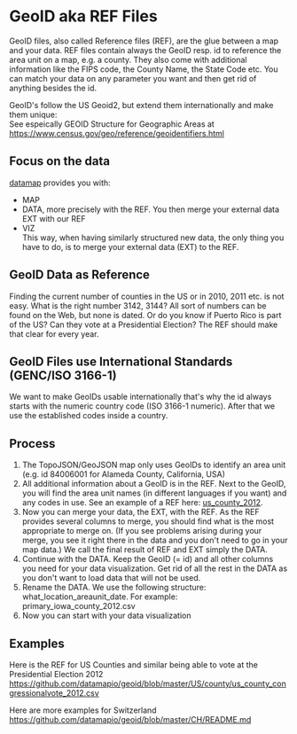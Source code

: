 # GeoID aka REF Files

GeoID files, also called Reference files (REF), are the glue between a map and your data.
REF files contain always the GeoID resp. id to reference the area unit on a map, e.g. a county. They also come with additional information like the FIPS code, the County Name, the State Code etc.
You can match your data on any parameter you want and then get rid of anything besides the id.

GeoID's follow the US Geoid2, but extend them internationally and make them unique:     
See espeically GEOID Structure for Geographic Areas at https://www.census.gov/geo/reference/geoidentifiers.html


## Focus on the data
[datamap](https://www.datamap.io) provides you with:
* MAP
* DATA, more precisely with the REF. You then merge your external data EXT with our REF
* VIZ    
This way, when having similarly structured new data, the only thing you have to do, is to merge your external data (EXT) to the REF. 

## GeoID Data as Reference
Finding the current number of counties in the US or in 2010, 2011 etc. is not easy. What is the right number 3142, 3144? All sort of numbers can be found on the Web, but none is dated. Or do you know if Puerto Rico is part of the US? Can they vote at a Presidential Election? 
The REF should make that clear for every year. 

## GeoID Files use International Standards (GENC/ISO 3166-1)
We want to make GeoIDs usable internationally that's why the id always starts with the numeric country code (ISO 3166-1 numeric). After that we use the established codes inside a country. 

## Process
1. The TopoJSON/GeoJSON map only uses GeoIDs to identify an area unit (e.g. id 84006001 for Alameda County, California, USA) 
2. All additional information about a GeoID is in the REF. Next to the GeoID, you will find the area unit names (in different languages if you want) and any codes in use. See an example of a REF here: [us_county_2012](https://github.com/datamapio/geoid/blob/master/US/county/us_county_congressionalvote_2012.csv).
3. Now you can merge your data, the EXT, with the REF. As the REF provides several columns to merge, you should find what is the most appropriate to merge on. (If you see problems arising during your merge, you see it right there in the data and you don't need to go in your map data.) We call the final result of REF and EXT simply the DATA.
4. Continue with the DATA. Keep the GeoID (= id) and all other columns you need for your data visualization. Get rid of all the rest in the DATA as you don't want to load data that will not be used.
5. Rename the DATA. We use the following structure: what_location_areaunit_date. For example: primary_iowa_county_2012.csv
6. Now you can start with your data visualization



## Examples

Here is the REF for US Counties and similar being able to vote at the Presidential Election 2012
https://github.com/datamapio/geoid/blob/master/US/county/us_county_congressionalvote_2012.csv

Here are more examples for Switzerland    
https://github.com/datamapio/geoid/blob/master/CH/README.md

